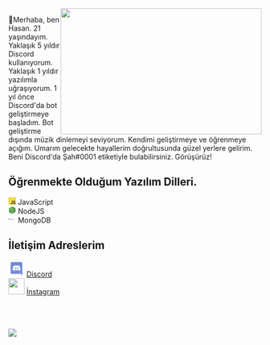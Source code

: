 <img src= "https://media4.giphy.com/media/BvbPCWtDLt6jvquDPH/giphy.gif?cid=790b7611004136806ad6efb74449ac3bc23ffb61a8842a73&rid=giphy.gif&ct=g" align="right" width="400" height="250">

🌠Merhaba, ben Hasan. 21 yaşındayım. Yaklaşık 5 yıldır Discord kullanıyorum. Yaklaşık 1 yıldır yazılımla uğraşıyorum. 1 yıl önce Discord'da bot geliştirmeye başladım. Bot geliştirme dışında müzik dinlemeyi seviyorum. Kendimi geliştirmeye ve öğrenmeye açığım. Umarım gelecekte hayallerim doğrultusunda güzel yerlere gelirim. Beni Discord'da Şah#0001 etiketiyle bulabilirsiniz. Görüşürüz!



## Öğrenmekte Olduğum Yazılım Dilleri.

<img src="https://raw.githubusercontent.com/github/explore/80688e429a7d4ef2fca1e82350fe8e3517d3494d/topics/javascript/javascript.png" width="15" height="15">  JavaScript <br>
<img src="https://raw.githubusercontent.com/github/explore/80688e429a7d4ef2fca1e82350fe8e3517d3494d/topics/nodejs/nodejs.png" width="15" height="15">  NodeJS <br> 
<img src="https://raw.githubusercontent.com/github/explore/80688e429a7d4ef2fca1e82350fe8e3517d3494d/topics/mongodb/mongodb.png" width="15" height="15">  MongoDB <br>


## İletişim Adreslerim
<img src="https://raw.githubusercontent.com/github/explore/80688e429a7d4ef2fca1e82350fe8e3517d3494d/topics/discord/discord.png" width="32" height="32"> [Discord] <br>
<img height="32" width="32" src="https://unpkg.com/simple-icons@v6/icons/instagram.svg" /> [İnstagram] <br>

<br>
<br>
<br>
<img src="https://github-readme-stats.vercel.app/api?username=Sah0001&show_icons=true&theme=highcontrast">



[Discord]: https://discord.gg/ZvcrKsH9fC
[İnstagram]: https://www.instagram.com/hasancan.lll/
